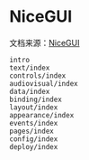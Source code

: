 # NiceGUI

文档来源：[NiceGUI](https://nicegui.io/documentation)

```{toctree}
intro
text/index
controls/index
audiovisual/index
data/index
binding/index
layout/index
appearance/index
events/index
pages/index
config/index
deploy/index
```
